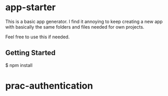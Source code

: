 # app-starter

This is a basic app generator. I find it annoying to keep creating a new app with basically the same folders and files needed for own projects. 

Feel free to use this if needed.

## Getting Started

$ npm install
# prac-authentication
